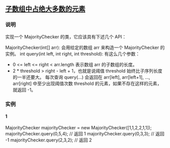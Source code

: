 ## [子数组中占绝大多数的元素](https://leetcode-cn.com/problems/online-majority-element-in-subarray/)
### 说明

实现一个 MajorityChecker 的类，它应该具有下述几个 API：

MajorityChecker(int[] arr): 会用给定的数组 arr 来构造一个 MajorityChecker 的实例。
int query(int left, int right, int threshold): 有这么几个参数：
* 0 <= left <= right < arr.length 表示数组 arr 的子数组的长度。
* 2 * threshold > right - left + 1，也就是说阈值 threshold 始终比子序列长度的一半还要大。
每次查询 query(...) 会返回在 arr[left], arr[left+1], ..., arr[right] 中至少出现阈值次数 threshold 的元素，如果不存在这样的元素，就返回 -1。


### 实例
#### 1

MajorityChecker majorityChecker = new MajorityChecker([1,1,2,2,1,1]);
majorityChecker.query(0,5,4); // 返回 1
majorityChecker.query(0,3,3); // 返回 -1
majorityChecker.query(2,3,2); // 返回 2